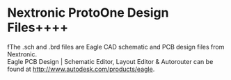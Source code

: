 #  Nextronic ProtoOne Design Files++++
fThe .sch and .brd files are Eagle CAD schematic and PCB design files from Nextronic.  
Eagle PCB Design | Schematic Editor, Layout Editor & Autorouter can be found at http://www.autodesk.com/products/eagle.
